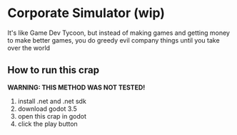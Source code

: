 # Corporate Simulator (wip)

It's like Game Dev Tycoon, but instead of making games and getting money to make better games, you do greedy evil company things until you take over the world

## How to run this crap

**WARNING: THIS METHOD WAS NOT TESTED!**

1. install .net and .net sdk
2. download godot 3.5
3. open this crap in godot
4. click the play button